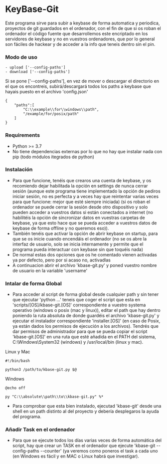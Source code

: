 # KeyBase-Git

Este programa sirve para subir a keybase de forma automatica y periodica, proyectos de git guardados en el ordenador,
con el fin de que si os roban el ordenador el código fuente que desarrollemos este encriptado en los servidores de keybase y no en vuestros ordenadores, que por lo general son fáciles de hackear y de acceder a la info que teneis dentro sin el pin.

### Modo de uso
    - upload ['--config-paths']
    - download ['--config-paths']
Si se pone ['--config-paths'], en vez de mover o descargar el directorio en el que os encontreis, subirá/descargará todos los paths a keybase que hayais puesto en el archivo 'config.json'
```
{
    "paths":[
        "C:\\example\\for\\windows\\path",
        "/example/for/posix/path"
    ]
}
```

### Requirements
- Python >= 3.7
- No tiene dependencias externas por lo que no hay que instalar nada con pip (todo módulos itegrados de python)

### Instalación
- Para que funcione, tenéis que crearos una cuenta de keybase, y os recomiendo dejar habilitada la opción en settings de nunca cerrar sesión (aunque este programa tiene implementado la opción de pediros iniciar sesión, no es perfecta y a veces hay que reintentar varias veces para que funcione: mejor que esté siempre iniciada) (si os roban el ordenador se puede cerrar la sesión desde otro dispositivo y solo pueden acceder a vuestros datos si están conectados a internet (no habilitéis la opción de sincronizar datos en vuestras carpetas de keybase, ya que esto hace que se pueda acceder a vuestros datos de keybase de forma offline y no queremos eso)).
- También tenéis que activar la opción de abrir keybase on startup, para que se os inicie cuando encendáis el ordenador (no se os abre la interfaz de usuario, solo se inicia internamente y permite que el programa pueda interactuar con keybase sin que toquéis nada)
- De normal estas dos opciones que os he comentado vienen activadas ya por defecto, pero por si acaso no, activadlas
- A continuacion abrir el archivo 'kbase-git.py' y poned vuestro nombre de usuario en la variable 'username'

### Intalar de forma Global 
- Para acceder al script de forma global desde cualquier path y sin tener que ejecutar 'python ...' teneis que coger el script que esta en 'scripts/[OS]/kbase-git.[OS]' correspondiente a vuestro systema operativo (windows o posix (mac y linux)), editar el path que hay dentro poniendo la ruta absoluta de donde guardéis el archivo 'kbase-git.py' y ejecutar el instalador correspondiente 'installer.[OS]' (en caso de Posix, ya están dados los permisos de ejecución a los archivos). Tendrés que dar permisos de administrador para que se pueda copiar el script 'kbase-git.[OS]' en una ruta que esté añadida en el PATH del sistema, C:\Windows\System32 (windows) y /usr/local/bin (linux y mac).

Linux y Mac
```
#!/bin/bash

python3 /path/to/kbase-git.py $@
```
Windows
```
@echo off

py "C:\\absolute\\path\\to\\kbase-git.py" %*
```
- Para comprobar que esta bien instalado, ejecutad 'kbase-git' desde una shell en un path distinto al del proyecto y debería desplegaros la ayuda del programa.

### Añadir Task en el ordenador
- Para que se ejecute todos los días varias veces de forma automática del script, hay que crear un TASK en el ordenador que ejecute 'kbase-git --config-paths --counter' (ya veremos como poneros el task a cada uno (en Windows es fácil y en MAC o Linux habrá que investigar).